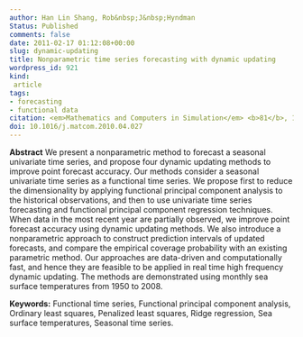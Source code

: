 ```yaml
---
author: Han Lin Shang, Rob&nbsp;J&nbsp;Hyndman
Status: Published
comments: false
date: 2011-02-17 01:12:08+00:00
slug: dynamic-updating
title: Nonparametric time series forecasting with dynamic updating
wordpress_id: 921
kind:
 article
tags:
- forecasting
- functional data
citation: <em>Mathematics and Computers in Simulation</em> <b>81</b>, 1310-1324
doi: 10.1016/j.matcom.2010.04.027
---
```




**Abstract**
We present a nonparametric method to forecast a seasonal univariate time series, and propose four dynamic updating methods to improve point forecast accuracy. Our methods consider a seasonal univariate time series as a functional time series. We propose first to reduce the dimensionality by applying functional principal component analysis to the historical observations, and then to use univariate time series forecasting and functional principal component regression techniques. When data in the most recent year are partially observed, we improve point forecast accuracy using dynamic updating methods. We also introduce a nonparametric approach to construct prediction intervals of updated forecasts, and compare the empirical coverage probability with an existing parametric method. Our approaches are data-driven and computationally fast, and hence they are feasible to be applied in real time high frequency dynamic updating. The methods are demonstrated using monthly sea surface temperatures from 1950 to 2008.

**Keywords:** Functional time series, Functional principal component analysis, Ordinary least squares, Penalized least squares, Ridge regression, Sea surface temperatures, Seasonal time series.

